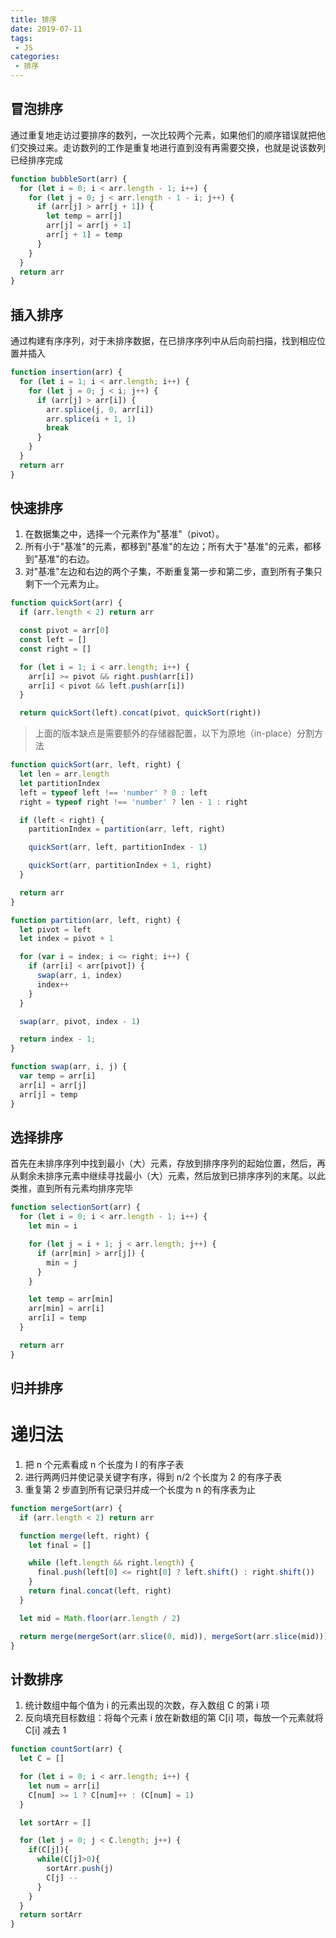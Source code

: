 ```yaml
---
title: 排序
date: 2019-07-11
tags:
 - JS
categories:
 - 排序
---
```


## 冒泡排序

通过重复地走访过要排序的数列，一次比较两个元素，如果他们的顺序错误就把他们交换过来。走访数列的工作是重复地进行直到没有再需要交换，也就是说该数列已经排序完成

```js
function bubbleSort(arr) {
  for (let i = 0; i < arr.length - 1; i++) {
    for (let j = 0; j < arr.length - 1 - i; j++) {
      if (arr[j] > arr[j + 1]) {
        let temp = arr[j]
        arr[j] = arr[j + 1]
        arr[j + 1] = temp
      }
    }
  }
  return arr
}
```

## 插入排序

通过构建有序序列，对于未排序数据，在已排序序列中从后向前扫描，找到相应位置并插入

```js
function insertion(arr) {
  for (let i = 1; i < arr.length; i++) {
    for (let j = 0; j < i; j++) {
      if (arr[j] > arr[i]) {
        arr.splice(j, 0, arr[i])
        arr.splice(i + 1, 1)
        break
      }
    }
  }
  return arr
}
```

## 快速排序

1. 在数据集之中，选择一个元素作为"基准"（pivot）。
2. 所有小于"基准"的元素，都移到"基准"的左边；所有大于"基准"的元素，都移到"基准"的右边。
3. 对"基准"左边和右边的两个子集，不断重复第一步和第二步，直到所有子集只剩下一个元素为止。

```js
function quickSort(arr) {
  if (arr.length < 2) return arr

  const pivot = arr[0]
  const left = []
  const right = []

  for (let i = 1; i < arr.length; i++) {
    arr[i] >= pivot && right.push(arr[i])
    arr[i] < pivot && left.push(arr[i])
  }

  return quickSort(left).concat(pivot, quickSort(right))
```

> 上面的版本缺点是需要额外的存储器配置，以下为原地（in-place）分割方法

```js
function quickSort(arr, left, right) {
  let len = arr.length
  let partitionIndex
  left = typeof left !== 'number' ? 0 : left
  right = typeof right !== 'number' ? len - 1 : right

  if (left < right) {
    partitionIndex = partition(arr, left, right)

    quickSort(arr, left, partitionIndex - 1)

    quickSort(arr, partitionIndex + 1, right)
  }

  return arr
}

function partition(arr, left, right) {
  let pivot = left
  let index = pivot + 1

  for (var i = index; i <= right; i++) {
    if (arr[i] < arr[pivot]) {
      swap(arr, i, index)
      index++
    }
  }

  swap(arr, pivot, index - 1)

  return index - 1;
}

function swap(arr, i, j) {
  var temp = arr[i]
  arr[i] = arr[j]
  arr[j] = temp
}
```
## 选择排序

首先在未排序序列中找到最小（大）元素，存放到排序序列的起始位置，然后，再从剩余未排序元素中继续寻找最小（大）元素，然后放到已排序序列的末尾。以此类推，直到所有元素均排序完毕

```js
function selectionSort(arr) {
  for (let i = 0; i < arr.length - 1; i++) {
    let min = i

    for (let j = i + 1; j < arr.length; j++) {
      if (arr[min] > arr[j]) {
        min = j
      }
    }

    let temp = arr[min]
    arr[min] = arr[i]
    arr[i] = temp
  }

  return arr
}
```

## 归并排序

# 递归法
1. 把 n 个元素看成 n 个长度为 l 的有序子表
2. 进行两两归并使记录关键字有序，得到 n/2 个长度为 2 的有序子表
3. 重复第 2 步直到所有记录归并成一个长度为 n 的有序表为止

```js
function mergeSort(arr) {
  if (arr.length < 2) return arr

  function merge(left, right) {
    let final = []

    while (left.length && right.length) {
      final.push(left[0] <= right[0] ? left.shift() : right.shift())
    }
    return final.concat(left, right)
  }

  let mid = Math.floor(arr.length / 2)

  return merge(mergeSort(arr.slice(0, mid)), mergeSort(arr.slice(mid)))
}
```

## 计数排序
1. 统计数组中每个值为 i 的元素出现的次数，存入数组 C 的第 i 项
2. 反向填充目标数组：将每个元素 i 放在新数组的第 C[i] 项，每放一个元素就将 C[i] 减去 1

```js
function countSort(arr) {
  let C = []

  for (let i = 0; i < arr.length; i++) {
    let num = arr[i]
    C[num] >= 1 ? C[num]++ : (C[num] = 1)
  }

  let sortArr = []

  for (let j = 0; j < C.length; j++) {
    if(C[j]){
      while(C[j]>0){
        sortArr.push(j)
        C[j] --
      }
    }
  }
  return sortArr
}
```

